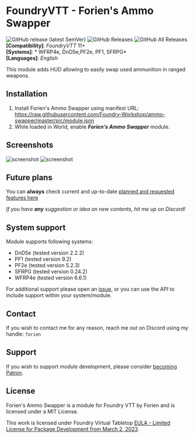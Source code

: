 # FoundryVTT - Forien's Ammo Swapper
![GitHub release (latest SemVer)](https://img.shields.io/github/v/release/Foundry-Workshop/ammo-swapper?style=for-the-badge) 
![GitHub Releases](https://img.shields.io/github/downloads/Foundry-Workshop/ammo-swapper/latest/total?style=for-the-badge) 
![GitHub All Releases](https://img.shields.io/github/downloads/Foundry-Workshop/ammo-swapper/total?style=for-the-badge&label=Downloads+total)  
**[Compatibility]**: *FoundryVTT* 11+  
**[Systems]**: * WFRP4e, DnD5e,PF2e, PF1, SFRPG*  
**[Languages]**: *English*  

This module adds HUD allowing to easily swap used ammunition in ranged weapons. 

## Installation

1. Install Forien's Ammo Swapper using manifest URL: https://raw.githubusercontent.com/Foundry-Workshop/ammo-swapper/master/src/module.json
2. While loaded in World, enable **_Forien's Ammo Swapper_** module.

## Screenshots
<img src="https://i.gyazo.com/b32cfb70d45d3368750cb1ee80c95a0d.png" alt="screenshot"/>
<img src="https://i.imgur.com/JudSxFH.png" alt="screenshot"/>

## Future plans

You can **always** check current and up-to-date [planned and requested features here](https://github.com/Foundry-Workshop/ammo-swapper/issues?q=is%3Aopen+is%3Aissue+label%3Aenhancement)

*If you have **any** suggestion or idea on new contents, hit me up on Discord!*

## System support

Module supports following systems:
* DnD5e (tested version 2.2.2)
* PF1 (tested version 9.2)
* PF2e (tested version 5.2.3)
* SFRPG (tested version 0.24.2)
* WFRP4e (tested version 6.6.1)

For additional support please open an [issue](https://github.com/Foundry-Workshop/ammo-swapper/issues), or you can use the API to include support within your system/module.

## Contact

If you wish to contact me for any reason, reach me out on Discord using my handle: `forien`

## Support

If you wish to support module development, please consider [becoming Patron](https://www.patreon.com/foundryworkshop).


## License

Forien's Ammo Swapper is a module for Foundry VTT by Forien and is licensed under a MIT License.

This work is licensed under Foundry Virtual Tabletop [EULA - Limited License for Package Development from March 2, 2023](https://foundryvtt.com/article/license/).
